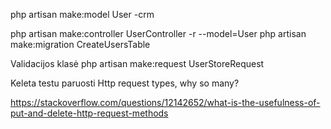 php artisan make:model User -crm

php artisan make:controller UserController -r --model=User
php artisan make:migration CreateUsersTable

Validacijos klasė
php artisan make:request UserStoreRequest

Keleta testu paruosti
Http request types, why so many?

https://stackoverflow.com/questions/12142652/what-is-the-usefulness-of-put-and-delete-http-request-methods


